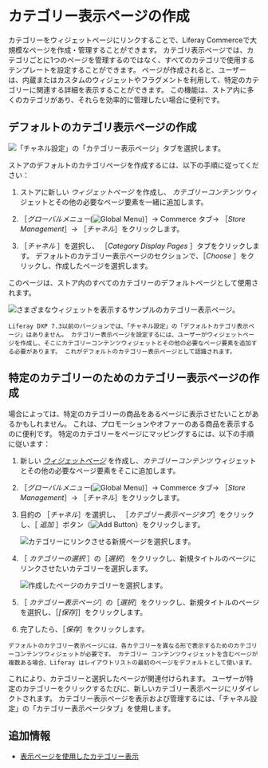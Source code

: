 # カテゴリー表示ページの作成

カテゴリーをウィジェットページにリンクすることで、Liferay Commerceで大規模なページを作成・管理することができます。 カテゴリ表示ページでは、カテゴリごとに1つのページを管理するのではなく、すべてのカテゴリで使用するテンプレートを設定することができます。 ページが作成されると、ユーザーは、内蔵またはカスタムのウィジェットやフラグメントを利用して、特定のカテゴリーに関連する詳細を表示することができます。 この機能は、ストア内に多くのカテゴリがあり、それらを効率的に管理したい場合に便利です。

## デフォルトのカテゴリ表示ページの作成

![「チャネル設定」の「カテゴリー表示ページ」タブを選択します。](./creating-category-display-pages/1.png)

ストアのデフォルトのカテゴリページを作成するには、以下の手順に従ってください：

1. ストアに新しい _ウィジェットページ_ を作成し、 _カテゴリーコンテンツ_ ウィジェットとその他の必要なページ要素を一緒に追加します。

1. ［_グローバルメニュー_(![Global Menu](../images/icon-applications-menu.png))］&rarr; Commerce タブ&rarr; ［_Store Management_］&rarr; ［_チャネル_］をクリックします。

1. ［_チャネル_ ］を選択し、 ［_Category Display Pages_ ］タブをクリックします。 デフォルトのカテゴリー表示ページのセクションで、［_Choose_ ］をクリックし、作成したページを選択します。

このページは、ストア内のすべてのカテゴリーのデフォルトページとして使用されます。

![さまざまなウィジェットを表示するサンプルのカテゴリー表示ページ。](./creating-category-display-pages/2.png)

```{note}
Liferay DXP 7.3以前のバージョンでは、「チャネル設定」の「デフォルトカテゴリ表示ページ」はありません。 カテゴリー表示ページを設定するには、ユーザーがウィジェットページを作成し、そこにカテゴリーコンテンツウィジェットとその他の必要なページ要素を追加する必要があります。 これがデフォルトのカテゴリー表示ページとして認識されます。
```

## 特定のカテゴリーのためのカテゴリー表示ページの作成

場合によっては、特定のカテゴリーの商品をあるページに表示させたいことがあるかもしれません。 これは、プロモーションやオファーのある商品を表示するのに便利です。 特定のカテゴリーをページにマッピングするには、以下の手順に従います：

1. 新しい [_ウィジェットページ_](https://learn.liferay.com/dxp/latest/ja/site-building/creating-pages/understanding-pages/understanding-pages.html#widget-pages) を作成し、_カテゴリーコンテンツ_ ウィジェットとその他の必要なページ要素をそこに追加します。

1. ［_グローバルメニュー_(![Global Menu](../images/icon-applications-menu.png))］&rarr; Commerce タブ&rarr; ［_Store Management_］&rarr; ［_チャネル_］をクリックします。

1. 目的の ［_チャネル_］を選択し、 ［_カテゴリー表示ページタブ_］をクリックし、［ _追加_ ］ボタン（![Add Button](../images/icon-add.png)）をクリックします。

   ![カテゴリーにリンクさせる新規ページを選択します。](./creating-category-display-pages/3.png)

1. ［ _カテゴリーの選択_ ］の［_選択_］ をクリックし、新規タイトルのページにリンクさせたいカテゴリーを選択します。

   ![作成したページのカテゴリーを選択します。](./creating-category-display-pages/4.png)

1. ［ _カテゴリー表示ページ_］の［_選択_］をクリックし、新規タイトルのページを選択し、［_[保存]_］をクリックします。

1. 完了したら、［_保存_］をクリックします。

```{note}
デフォルトのカテゴリー表示ページには、各カテゴリーを異なる形で表示するためのカテゴリーコンテンツウィジェットが必要です。 カテゴリー コンテンツウィジェットを含むページが複数ある場合、Liferay はレイアウトリストの最初のページをデフォルトとして使います。 
```

これにより、カテゴリーと選択したページが関連付けられます。 ユーザーが特定のカテゴリーをクリックするたびに、新しいカテゴリー表示ページにリダイレクトされます。 カテゴリー表示ページを表示および管理するには、「チャネル設定」の「カテゴリー表示ページタブ」を使用します。

## 追加情報

- [表示ページを使用したカテゴリー表示](https://learn.liferay.com/dxp/latest/en/site-building/displaying-content/using-display-page-templates/displaying-categories-using-display-pages.html)
